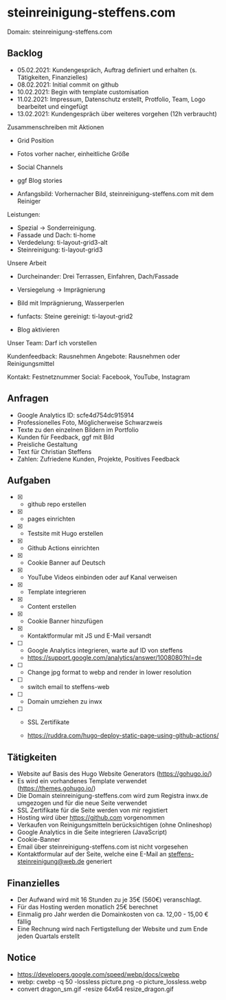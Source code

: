 # steinreinigung-steffens.com

Domain: steinreinigung-steffens.com

## Backlog

- 05.02.2021: Kundengespräch, Auftrag definiert und erhalten (s. Tätigkeiten, Finanzielles)
- 08.02.2021: Initial commit on github
- 10.02.2021: Begin with template customisation
- 11.02.2021: Impressum, Datenschutz erstellt, Protfolio, Team, Logo bearbeitet und eingefügt
- 13.02.2021: Kundengespräch über weiteres vorgehen (12h verbraucht)

Zusammenschreiben mit Aktionen

- Grid Position


- Fotos vorher nacher, einheitliche Größe
- Social Channels
- ggf Blog stories


- Anfangsbild: Vorhernacher Bild, steinreinigung-steffens.com mit dem Reiniger

Leistungen:

- Spezial -> Sonderreinigung.
- Fassade und Dach: ti-home
- Verdedelung: ti-layout-grid3-alt
- Steinreinigung: ti-layout-grid3

Unsere Arbeit
 - Durcheinander: Drei Terrassen, Einfahren, Dach/Fassade
 - Versiegelung -> Imprägnierung
 - Bild mit Imprägnierung, Wasserperlen
 
- funfacts: Steine gereinigt: ti-layout-grid2
 
- Blog aktivieren

Unser Team: Darf ich vorstellen

Kundenfeedback: Rausnehmen
Angebote: Rausnehmen oder Reinigungsmittel

Kontakt: Festnetznummer
Social: Facebook, YouTube, Instagram

## Anfragen

- Google Analytics ID: scfe4d754dc915914
- Professionelles Foto, Möglicherweise Schwarzweis
- Texte zu den einzelnen Bildern im Portfolio
- Kunden für Feedback, ggf mit Bild
- Preisliche Gestaltung
- Text für Christian Steffens
- Zahlen: Zufriedene Kunden, Projekte, Positives Feedback

## Aufgaben

- [x] - github repo erstellen
- [x] - pages einrichten
- [x] - Testsite mit Hugo erstellen
- [x] - Github Actions einrichten
- [x] - Cookie Banner auf Deutsch
- [x] - YouTube Videos einbinden oder auf Kanal verweisen
- [x] - Template integrieren
- [x] - Content erstellen
- [x] - Cookie Banner hinzufügen
- [x] - Kontaktformular mit JS und E-Mail versandt
- [ ] - Google Analytics integrieren, warte auf ID von steffens
  - https://support.google.com/analytics/answer/1008080?hl=de

- [ ] - Change jpg format to webp and render in lower resolution
- [ ] - switch email to steffens-web
- [ ] - Domain umziehen zu inwx
- [ ] - SSL Zertifikate


  - https://ruddra.com/hugo-deploy-static-page-using-github-actions/

## Tätigkeiten

- Website auf Basis des Hugo Website Generators (https://gohugo.io/)
- Es wird ein vorhandenes Template verwendet (https://themes.gohugo.io/)
- Die Domain steinreinigung-steffens.com wird zum Registra inwx.de umgezogen und für die neue Seite verwendet
- SSL Zertifikate für die Seite werden von mir registiert
- Hosting wird über https://github.com vorgenommen
- Verkaufen von Reinigungsmitteln berücksichtigen (ohne Onlineshop)
- Google Analytics in die Seite integrieren (JavaScript)
- Cookie-Banner
- Email über steinreinigung-steffens.com ist nicht vorgesehen
- Kontaktformular auf der Seite, welche eine E-Mail an steffens-steinreinigung@web.de generiert

## Finanzielles

- Der Aufwand wird mit 16 Stunden zu je 35€ (560€) veranschlagt.
- Für das Hosting werden monatlich 25€ berechnet
- Einmalig pro Jahr werden die Domainkosten von ca. 12,00 - 15,00 € fällig
- Eine Rechnung wird nach Fertigstellung der Website und zum Ende jeden Quartals  erstellt

## Notice

- https://developers.google.com/speed/webp/docs/cwebp
- webp: cwebp -q 50 -lossless picture.png -o picture_lossless.webp
- convert dragon_sm.gif    -resize 64x64  resize_dragon.gif
